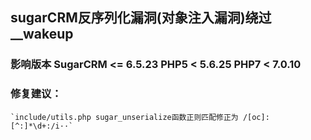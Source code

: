 ## sugarCRM反序列化漏洞(对象注入漏洞)绕过__wakeup 

### 影响版本 SugarCRM <= 6.5.23 PHP5 < 5.6.25 PHP7 < 7.0.10 

### 修复建议：
	`include/utils.php sugar_unserialize函数正则匹配修正为 /[oc]:[^:]*\d+:/i··`
